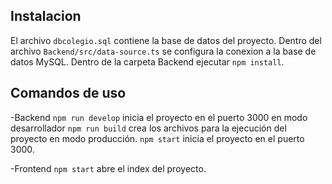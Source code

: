## Instalacion

El archivo `dbcolegio.sql` contiene la base de datos del proyecto.
Dentro del archivo `Backend/src/data-source.ts` se configura la conexion a la base de datos MySQL.
Dentro de la carpeta Backend ejecutar `npm install`.

## Comandos de uso

-Backend
    `npm run develop` inicia el proyecto en el puerto 3000 en modo desarrollador
    `npm run build` crea los archivos para la ejecución del proyecto en modo producción.
    `npm start` inicia el proyecto en el puerto 3000.

-Frontend
    `npm start` abre el index del proyecto.